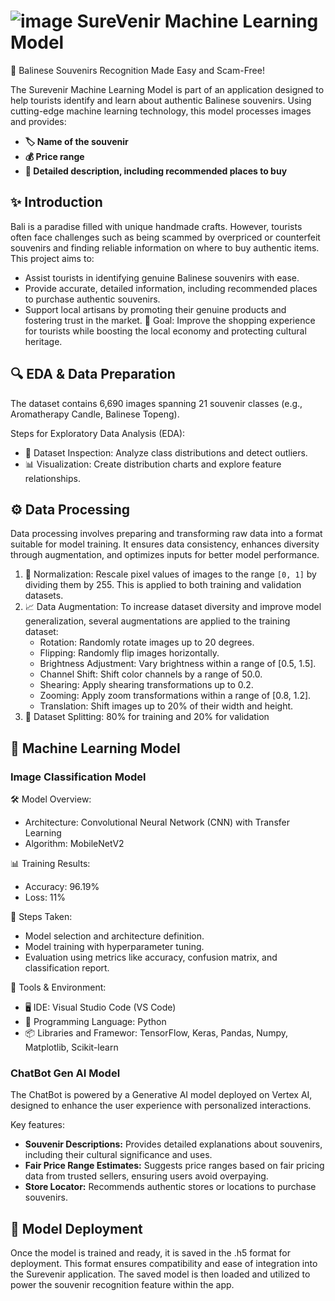 # ![image](https://github.com/user-attachments/assets/44695e9d-92d9-41e9-9e97-2576f7ee51f9) SureVenir Machine Learning Model

📸 Balinese Souvenirs Recognition Made Easy and Scam-Free!

The Surevenir Machine Learning Model is part of an application designed to help tourists identify and learn about authentic Balinese souvenirs. Using cutting-edge machine learning technology, this model processes images and provides:
- **🏷️ Name of the souvenir**
- **💰 Price range**
- **📖 Detailed description, including recommended places to buy**

## ✨ Introduction
Bali is a paradise filled with unique handmade crafts. However, tourists often face challenges such as being scammed by overpriced or counterfeit souvenirs and finding reliable information on where to buy authentic items. This project aims to:
- Assist tourists in identifying genuine Balinese souvenirs with ease.
- Provide accurate, detailed information, including recommended places to purchase authentic souvenirs.
- Support local artisans by promoting their genuine products and fostering trust in the market.
🎯 Goal: Improve the shopping experience for tourists while boosting the local economy and protecting cultural heritage.

## 🔍 EDA & Data Preparation
The dataset contains 6,690 images spanning 21 souvenir classes (e.g., Aromatherapy Candle, Balinese Topeng).

Steps for Exploratory Data Analysis (EDA):
- 🔎 Dataset Inspection: Analyze class distributions and detect outliers.
- 📊 Visualization: Create distribution charts and explore feature relationships.

## ⚙️ Data Processing
Data processing involves preparing and transforming raw data into a format suitable for model training. It ensures data consistency, enhances diversity through augmentation, and optimizes inputs for better model performance.
1. 🔄 Normalization: Rescale pixel values of images to the range `[0, 1]` by dividing them by 255. This is applied to both training and validation datasets.
2. 📈 Data Augmentation: To increase dataset diversity and improve model generalization, several augmentations are applied to the training dataset:
   - Rotation: Randomly rotate images up to 20 degrees.
   - Flipping: Randomly flip images horizontally.
   - Brightness Adjustment: Vary brightness within a range of [0.5, 1.5].
   - Channel Shift: Shift color channels by a range of 50.0.
   - Shearing: Apply shearing transformations up to 0.2.
   - Zooming: Apply zoom transformations within a range of [0.8, 1.2].
   - Translation: Shift images up to 20% of their width and height.
3. 📂 Dataset Splitting: 80% for training and 20% for validation

## 🤖 Machine Learning Model
### Image Classification Model

🛠️ Model Overview:
- Architecture: Convolutional Neural Network (CNN) with Transfer Learning
- Algorithm: MobileNetV2

📊 Training Results:
- Accuracy: 96.19%
- Loss: 11%

🚀 Steps Taken:
- Model selection and architecture definition.
- Model training with hyperparameter tuning.
- Evaluation using metrics like accuracy, confusion matrix, and classification report.

📌 Tools & Environment:
- 🖥️ IDE: Visual Studio Code (VS Code)
- 🐍 Programming Language: Python
- 📦 Libraries and Framewor: TensorFlow, Keras, Pandas, Numpy, Matplotlib, Scikit-learn

### ChatBot Gen AI Model
The ChatBot is powered by a Generative AI model deployed on Vertex AI, designed to enhance the user experience with personalized interactions.

Key features:
- **Souvenir Descriptions:** Provides detailed explanations about souvenirs, including their cultural significance and uses.
- **Fair Price Range Estimates:** Suggests price ranges based on fair pricing data from trusted sellers, ensuring users avoid overpaying.
- **Store Locator:** Recommends authentic stores or locations to purchase souvenirs.

## 🚀 Model Deployment
Once the model is trained and ready, it is saved in the .h5 format for deployment. This format ensures compatibility and ease of integration into the Surevenir application. The saved model is then loaded and utilized to power the souvenir recognition feature within the app.
 
